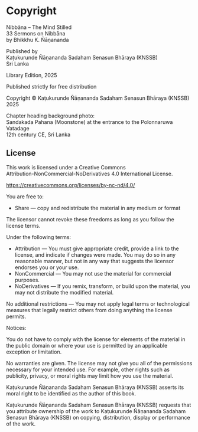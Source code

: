 # Copyright

Nibbāna – The Mind Stilled \
33 Sermons on Nibbāna \
by Bhikkhu K. Ñāṇananda

Published by \
Kaṭukurunde Ñāṇananda Sadaham Senasun Bhāraya (KNSSB) \
Sri Lanka

Library Edition, 2025

Published strictly for free distribution

Copyright © Kaṭukurunde Ñāṇananda Sadaham Senasun Bhāraya (KNSSB) 2025

Chapter heading background photo: \
Sandakada Pahana (Moonstone) at the entrance to the Polonnaruwa Vatadage \
12th century CE, Sri Lanka

## License

This work is licensed under a Creative Commons \
Attribution-NonCommercial-NoDerivatives 4.0 International License.

<https://creativecommons.org/licenses/by-nc-nd/4.0/>

You are free to:

- Share — copy and redistribute the material in any medium or format

The licensor cannot revoke these freedoms as long as you follow the license terms.

Under the following terms:

- Attribution — You must give appropriate credit, provide a link to the license, and indicate if changes were made. You may do so in any reasonable manner, but not in any way that suggests the licensor endorses you or your use.
- NonCommercial — You may not use the material for commercial purposes.
- NoDerivatives — If you remix, transform, or build upon the material, you may not distribute the modified material.

No additional restrictions — You may not apply legal terms or technological measures that legally restrict others from doing anything the license permits.

Notices:

You do not have to comply with the license for elements of the material in the public domain or where your use is permitted by an applicable exception or limitation.

No warranties are given. The license may not give you all of the permissions necessary for your intended use. For example, other rights such as publicity, privacy, or moral rights may limit how you use the material.

Kaṭukurunde Ñāṇananda Sadaham Senasun Bhāraya (KNSSB) asserts its moral right to be identified as the author of this book.

Kaṭukurunde Ñāṇananda Sadaham Senasun Bhāraya (KNSSB) requests that you attribute ownership of the work to Kaṭukurunde Ñāṇananda Sadaham Senasun Bhāraya (KNSSB) on copying, distribution, display or performance of the work.
